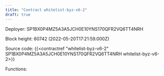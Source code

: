 ```yaml
---
title: "Contract whitelist-byz-v6-2"
draft: true
---
```

Deployer: SP1BX0P4MZ5A3A5JCH0E10YNS170QFR2VQ6TT4NRH


 



Block height: 60742 (2022-05-20T17:21:59.000Z)

Source code: {{<contractref "whitelist-byz-v6-2" SP1BX0P4MZ5A3A5JCH0E10YNS170QFR2VQ6TT4NRH whitelist-byz-v6-2>}}

Functions:


